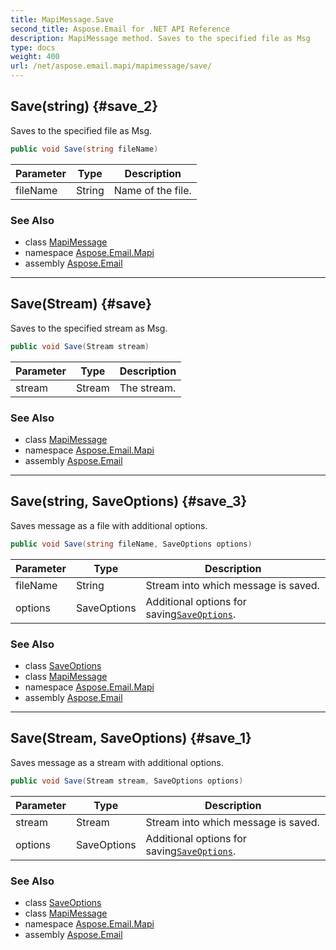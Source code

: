 ```yaml
---
title: MapiMessage.Save
second_title: Aspose.Email for .NET API Reference
description: MapiMessage method. Saves to the specified file as Msg
type: docs
weight: 400
url: /net/aspose.email.mapi/mapimessage/save/
---
```

## Save(string) {#save_2}

Saves to the specified file as Msg.

```csharp
public void Save(string fileName)
```

| Parameter | Type | Description |
| --- | --- | --- |
| fileName | String | Name of the file. |

### See Also

* class [MapiMessage](../)
* namespace [Aspose.Email.Mapi](../../mapimessage/)
* assembly [Aspose.Email](../../../)

---

## Save(Stream) {#save}

Saves to the specified stream as Msg.

```csharp
public void Save(Stream stream)
```

| Parameter | Type | Description |
| --- | --- | --- |
| stream | Stream | The stream. |

### See Also

* class [MapiMessage](../)
* namespace [Aspose.Email.Mapi](../../mapimessage/)
* assembly [Aspose.Email](../../../)

---

## Save(string, SaveOptions) {#save_3}

Saves message as a file with additional options.

```csharp
public void Save(string fileName, SaveOptions options)
```

| Parameter | Type | Description |
| --- | --- | --- |
| fileName | String | Stream into which message is saved. |
| options | SaveOptions | Additional options for saving[`SaveOptions`](../../../aspose.email/saveoptions/). |

### See Also

* class [SaveOptions](../../../aspose.email/saveoptions/)
* class [MapiMessage](../)
* namespace [Aspose.Email.Mapi](../../mapimessage/)
* assembly [Aspose.Email](../../../)

---

## Save(Stream, SaveOptions) {#save_1}

Saves message as a stream with additional options.

```csharp
public void Save(Stream stream, SaveOptions options)
```

| Parameter | Type | Description |
| --- | --- | --- |
| stream | Stream | Stream into which message is saved. |
| options | SaveOptions | Additional options for saving[`SaveOptions`](../../../aspose.email/saveoptions/). |

### See Also

* class [SaveOptions](../../../aspose.email/saveoptions/)
* class [MapiMessage](../)
* namespace [Aspose.Email.Mapi](../../mapimessage/)
* assembly [Aspose.Email](../../../)


